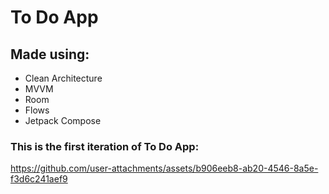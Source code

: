 # To Do App

## Made using:
- Clean Architecture
- MVVM
- Room
- Flows
- Jetpack Compose

### This is the first iteration of To Do App:

https://github.com/user-attachments/assets/b906eeb8-ab20-4546-8a5e-f3d6c241aef9

